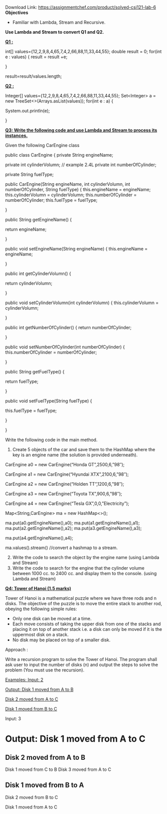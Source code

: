 Download Link: https://assignmentchef.com/product/solved-csi121-lab-6
<br>
<strong>Objectives</strong>

<ul>

 <li>Familiar with Lambda, Stream and Recursive.</li>

</ul>

<strong>Use Lambda and Stream to convert Q1 and Q2.  </strong>

<strong><u>Q1 :</u> </strong>

int[] values={12,2,9,8,4,65,7,4,2,66,88,11,33,44,55};       double result = 0;      for(int e : values) {        result = result +e;

}

result=result/values.length;<strong> </strong>

<strong><u>Q2 :</u> </strong>

Integer[] values={12,2,9,8,4,65,7,4,2,66,88,11,33,44,55};      Set&lt;Integer&gt; a = new TreeSet&lt;&gt;(Arrays.asList(values));     for(int e : a) {

System.out.println(e);

}

<strong><u>Q3: Write the following code and use Lambda and Stream to process its instances.</u></strong>

<strong> </strong>

Given the following CarEngine class




public class CarEngine {     private String engineName;

private int cylinderVolumn; // example 2.4L     private int numberOfCylinder;

private String fuelType;




public CarEngine(String engineName, int cylinderVolumn, int numberOfCylinder, String fuelType) {         this.engineName = engineName;         this.cylinderVolumn = cylinderVolumn;         this.numberOfCylinder = numberOfCylinder;         this.fuelType = fuelType;

}




public String getEngineName() {

return engineName;

}




public void setEngineName(String engineName) {         this.engineName = engineName;

}




public int getCylinderVolumn() {

return cylinderVolumn;

}




public void setCylinderVolumn(int cylinderVolumn) {         this.cylinderVolumn = cylinderVolumn;

}




public int getNumberOfCylinder() {         return numberOfCylinder;

}




public void setNumberOfCylinder(int numberOfCylinder) {         this.numberOfCylinder = numberOfCylinder;

}




public String getFuelType() {

return fuelType;

}




public void setFuelType(String fuelType) {

this.fuelType = fuelType;

}

}




Write the following code in the main method.

<ol>

 <li>Create 5 objects of the car and save them to the HashMap where the key is an engine name (the solution is provided underneath).</li>

</ol>




CarEngine a0 = new CarEngine(“Honda GT”,2500,6,”98″);

CarEngine a1 = new CarEngine(“Hyundai XTX”,2100,6,”98″);

CarEngine a2 = new CarEngine(“Holden TT”,1200,6,”98″);

CarEngine a3 = new CarEngine(“Toyota TX”,900,6,”98″);

CarEngine a4 = new CarEngine(“Tesla GX”,0,0,”Electricity”);




Map&lt;String,CarEngine&gt; ma = new HashMap&lt;&gt;();

ma.put(a0.getEngineName(),a0);          ma.put(a1.getEngineName(),a1);             ma.put(a2.getEngineName(),a2);             ma.put(a3.getEngineName(),a3);

ma.put(a4.getEngineName(),a4);




ma.values().stream() //convert a hashmap to a stream.




<ol start="2">

 <li>Write the code to search the object by the engine name (using Lambda and Stream)</li>

 <li>Write the code to search for the engine that the cylinder volume between 1000 cc. to 2400 cc. and display them to the console. (using Lambda and Stream)</li>

</ol>




<strong> </strong>

<strong><u>Q4: Tower of Hanoi (1.5 marks)</u> </strong>




Tower of Hanoi is a mathematical puzzle where we have three rods and n disks. The objective of the puzzle is to move the entire stack to another rod, obeying the following simple rules:

<ul>

 <li>Only one disk can be moved at a time.</li>

 <li>Each move consists of taking the upper disk from one of the stacks and placing it on top of another stack i.e. a disk can only be moved if it is the uppermost disk on a stack.</li>

 <li>No disk may be placed on top of a smaller disk.</li>

</ul>




Approach :







Write a recursion program to solve the Tower of Hanoi. The program shall ask user to input the number of disks (n) and output the steps to solve the problem (You must use the recursion).




<a href="#_Toc4885">Examples: Input:                    2 </a>

<a href="#_Toc4886">Output: Disk 1 moved from A to     B </a>

<a href="#_Toc4887">        Disk 2 moved from A to     C </a>

<a href="#_Toc4888">        Disk 1 moved from B to     C </a>




Input: 3

<h1><a name="_Toc4886"></a>Output: Disk 1 moved from A to C</h1>

<h2><a name="_Toc4887"></a>        Disk 2 moved from A to B</h2>

Disk 1 moved from C to B         Disk 3 moved from A to C

<h2><a name="_Toc4888"></a>        Disk 1 moved from B to A</h2>

Disk 2 moved from B to C

Disk 1 moved from A to C


